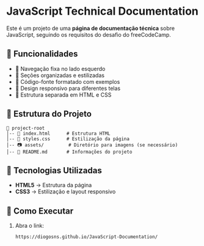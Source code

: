 # JavaScript Technical Documentation

Este é um projeto de uma **página de documentação técnica** sobre JavaScript, seguindo os requisitos do desafio do freeCodeCamp.

## 🚀 Funcionalidades

- 📌 Navegação fixa no lado esquerdo
- 📖 Seções organizadas e estilizadas
- 📜 Código-fonte formatado com exemplos
- 📱 Design responsivo para diferentes telas
- 📂 Estrutura separada em HTML e CSS

## 📁 Estrutura do Projeto

```
📂 project-root
│-- 📄 index.html      # Estrutura HTML
│-- 🎨 styles.css      # Estilização da página
│-- 📷 assets/         # Diretório para imagens (se necessário)
│-- 📄 README.md       # Informações do projeto
```

## 🎨 Tecnologias Utilizadas

- **HTML5** → Estrutura da página
- **CSS3** → Estilização e layout responsivo

## 🔧 Como Executar

1. Abra o link:
   ```sh
   https://diogosns.github.io/JavaScript-Documentation/
   ```



